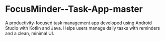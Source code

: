 # FocusMinder--Task-App-master
A productivity-focused task management app developed using Android Studio with Kotlin and Java. Helps users manage daily tasks with reminders and a clean, minimal UI.
